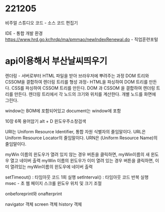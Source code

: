 # 221205
비주얼 스튜디오 코드 - 소스 코드 편집기

IDE - 통합 개발 환경
https://www.hrd.go.kr/hrdp/ma/pmmao/newIndexRenewal.do - 직업훈련포털

api이용해서 부산날씨띄우기
=====================================
렌더링 - 서버로부터 HTML 파일을 받아 브라우저에 뿌려주는 과정
 DOM 트리와 CSSOM을 결합하여 렌더링 트리를 형성
과정-
HTML을 파싱하여 DOM 트리를 만든다.
CSS를 파싱하여 CSSOM 트리를 만든다.
DOM 과 CSSOM 을 결합하여 렌더링 트리를 만든다.
렌더링 트리에서 각 노드의 크기와 위치를 계산한다.
개별 노드를 화면에 그린다.

window는 BOM에 포함되어있고 document는 window에 포함

10장 6쪽 용어암기
alt + D 윈도우주소창검색


URI는 Uniform Resource Identifier, 통합 자원 식별자의 줄임말이다.
URL은 Uniform Resource Locator의 줄임말이다.
URN은 (Uniform Resource Name)의 줄임말이다.

myWin 이름의 윈도우가 열려 있지 않는 경우
	버튼을 클릭하면, myWin이름의 새 윈도우 열고 네이버 출력
myWin 이름의 윈도우가 이미 열려 있는 경우
	버튼을 클릭하면, 이미 열려있는 myWin이름의 윈도우에 네이버 출력

setTimeout() :  타임아웃 코드 1회 실행
setInterval() : 타임아웃 코드 반복 실행
msec - 초
웹 페이지 스크롤
윈도우 위치 및 크기 조절

onbeforeprint와 onafterprint

navigator 객체
screen 객체
history 객체
